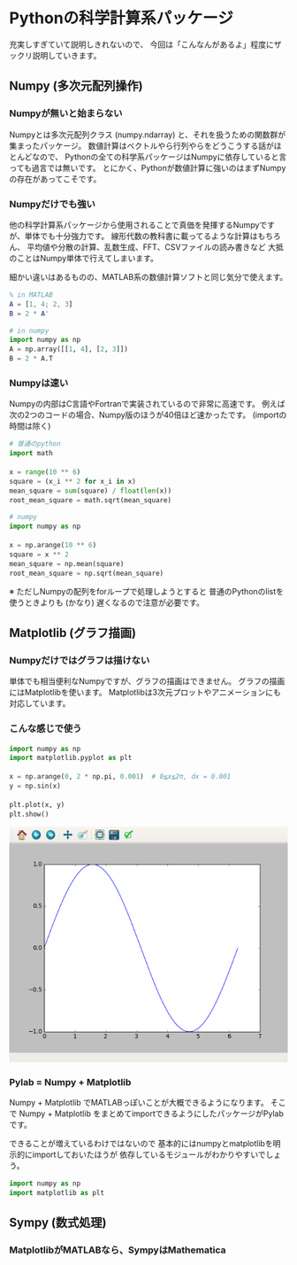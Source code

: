 # Pythonの科学計算系パッケージ
充実しすぎていて説明しきれないので、
今回は「こんなんがあるよ」程度にザックリ説明していきます。

## Numpy (多次元配列操作)

### Numpyが無いと始まらない
Numpyとは多次元配列クラス (numpy.ndarray) と、それを扱うための関数群が集まったパッケージ。
数値計算はベクトルやら行列やらをどうこうする話がほとんどなので、
Pythonの全ての科学系パッケージはNumpyに依存していると言っても過言では無いです。
とにかく、Pythonが数値計算に強いのはまずNumpyの存在があってこそです。

### Numpyだけでも強い
他の科学計算系パッケージから使用されることで真価を発揮するNumpyですが、単体でも十分強力です。
線形代数の教科書に載ってるような計算はもちろん、
平均値や分散の計算、乱数生成、FFT、CSVファイルの読み書きなど
大抵のことはNumpy単体で行えてしまいます。

細かい違いはあるものの、MATLAB系の数値計算ソフトと同じ気分で使えます。
``` MATLAB
% in MATLAB
A = [1, 4; 2, 3]
B = 2 * A'
```
``` python
# in numpy
import numpy as np
A = np.array([[1, 4], [2, 3]])
B = 2 * A.T
```

### Numpyは速い
Numpyの内部はC言語やFortranで実装されているので非常に高速です。
例えば次の2つのコードの場合、Numpy版のほうが40倍ほど速かったです。
(importの時間は除く)
``` python
# 普通のpython
import math

x = range(10 ** 6)
square = (x_i ** 2 for x_i in x)
mean_square = sum(square) / float(len(x))
root_mean_square = math.sqrt(mean_square)
```
``` python
# numpy
import numpy as np

x = np.arange(10 ** 6)
square = x ** 2
mean_square = np.mean(square)
root_mean_square = np.sqrt(mean_square)
```
※ ただしNumpyの配列をforループで処理しようとすると
普通のPythonのlistを使うときよりも (かなり) 遅くなるので注意が必要です。

## Matplotlib (グラフ描画)

### Numpyだけではグラフは描けない
単体でも相当便利なNumpyですが、グラフの描画はできません。
グラフの描画にはMatplotlibを使います。
Matplotlibは3次元プロットやアニメーションにも対応しています。

### こんな感じで使う
``` python
import numpy as np
import matplotlib.pyplot as plt

x = np.arange(0, 2 * np.pi, 0.001)  # 0≦x≦2π, dx = 0.001
y = np.sin(x)

plt.plot(x, y)
plt.show()
```

![matplotlib](fig/matplotlib.png)

### Pylab = Numpy + Matplotlib
Numpy + Matplotlib でMATLABっぽいことが大概できるようになります。
そこで Numpy + Matplotlib をまとめてimportできるようにしたパッケージがPylabです。

できることが増えているわけではないので
基本的にはnumpyとmatplotlibを明示的にimportしておいたほうが
依存しているモジュールがわかりやすいでしょう。
``` python
import numpy as np
import matplotlib as plt
```

## Sympy (数式処理)

### MatplotlibがMATLABなら、SympyはMathematica
